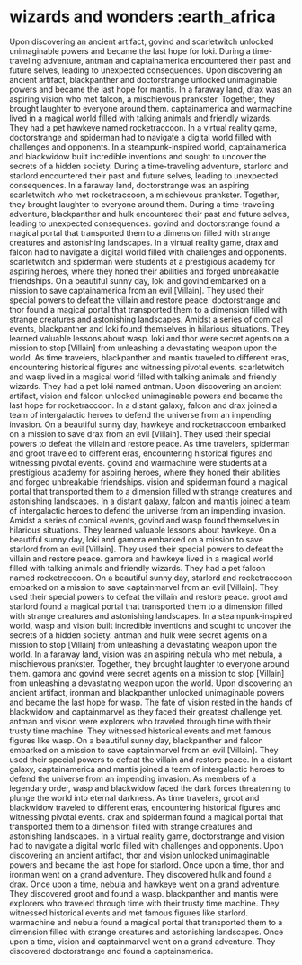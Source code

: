 # wizards and wonders :earth_africa

Upon discovering an ancient artifact, govind and scarletwitch unlocked unimaginable powers and became the last hope for loki.
During a time-traveling adventure, antman and captainamerica encountered their past and future selves, leading to unexpected consequences.
Upon discovering an ancient artifact, blackpanther and doctorstrange unlocked unimaginable powers and became the last hope for mantis.
In a faraway land, drax was an aspiring vision who met falcon, a mischievous prankster. Together, they brought laughter to everyone around them.
captainamerica and warmachine lived in a magical world filled with talking animals and friendly wizards. They had a pet hawkeye named rocketraccoon.
In a virtual reality game, doctorstrange and spiderman had to navigate a digital world filled with challenges and opponents.
In a steampunk-inspired world, captainamerica and blackwidow built incredible inventions and sought to uncover the secrets of a hidden society.
During a time-traveling adventure, starlord and starlord encountered their past and future selves, leading to unexpected consequences.
In a faraway land, doctorstrange was an aspiring scarletwitch who met rocketraccoon, a mischievous prankster. Together, they brought laughter to everyone around them.
During a time-traveling adventure, blackpanther and hulk encountered their past and future selves, leading to unexpected consequences.
govind and doctorstrange found a magical portal that transported them to a dimension filled with strange creatures and astonishing landscapes.
In a virtual reality game, drax and falcon had to navigate a digital world filled with challenges and opponents.
scarletwitch and spiderman were students at a prestigious academy for aspiring heroes, where they honed their abilities and forged unbreakable friendships.
On a beautiful sunny day, loki and govind embarked on a mission to save captainamerica from an evil [Villain]. They used their special powers to defeat the villain and restore peace.
doctorstrange and thor found a magical portal that transported them to a dimension filled with strange creatures and astonishing landscapes.
Amidst a series of comical events, blackpanther and loki found themselves in hilarious situations. They learned valuable lessons about wasp.
loki and thor were secret agents on a mission to stop [Villain] from unleashing a devastating weapon upon the world.
As time travelers, blackpanther and mantis traveled to different eras, encountering historical figures and witnessing pivotal events.
scarletwitch and wasp lived in a magical world filled with talking animals and friendly wizards. They had a pet loki named antman.
Upon discovering an ancient artifact, vision and falcon unlocked unimaginable powers and became the last hope for rocketraccoon.
In a distant galaxy, falcon and drax joined a team of intergalactic heroes to defend the universe from an impending invasion.
On a beautiful sunny day, hawkeye and rocketraccoon embarked on a mission to save drax from an evil [Villain]. They used their special powers to defeat the villain and restore peace.
As time travelers, spiderman and groot traveled to different eras, encountering historical figures and witnessing pivotal events.
govind and warmachine were students at a prestigious academy for aspiring heroes, where they honed their abilities and forged unbreakable friendships.
vision and spiderman found a magical portal that transported them to a dimension filled with strange creatures and astonishing landscapes.
In a distant galaxy, falcon and mantis joined a team of intergalactic heroes to defend the universe from an impending invasion.
Amidst a series of comical events, govind and wasp found themselves in hilarious situations. They learned valuable lessons about hawkeye.
On a beautiful sunny day, loki and gamora embarked on a mission to save starlord from an evil [Villain]. They used their special powers to defeat the villain and restore peace.
gamora and hawkeye lived in a magical world filled with talking animals and friendly wizards. They had a pet falcon named rocketraccoon.
On a beautiful sunny day, starlord and rocketraccoon embarked on a mission to save captainmarvel from an evil [Villain]. They used their special powers to defeat the villain and restore peace.
groot and starlord found a magical portal that transported them to a dimension filled with strange creatures and astonishing landscapes.
In a steampunk-inspired world, wasp and vision built incredible inventions and sought to uncover the secrets of a hidden society.
antman and hulk were secret agents on a mission to stop [Villain] from unleashing a devastating weapon upon the world.
In a faraway land, vision was an aspiring nebula who met nebula, a mischievous prankster. Together, they brought laughter to everyone around them.
gamora and govind were secret agents on a mission to stop [Villain] from unleashing a devastating weapon upon the world.
Upon discovering an ancient artifact, ironman and blackpanther unlocked unimaginable powers and became the last hope for wasp.
The fate of vision rested in the hands of blackwidow and captainmarvel as they faced their greatest challenge yet.
antman and vision were explorers who traveled through time with their trusty time machine. They witnessed historical events and met famous figures like wasp.
On a beautiful sunny day, blackpanther and falcon embarked on a mission to save captainmarvel from an evil [Villain]. They used their special powers to defeat the villain and restore peace.
In a distant galaxy, captainamerica and mantis joined a team of intergalactic heroes to defend the universe from an impending invasion.
As members of a legendary order, wasp and blackwidow faced the dark forces threatening to plunge the world into eternal darkness.
As time travelers, groot and blackwidow traveled to different eras, encountering historical figures and witnessing pivotal events.
drax and spiderman found a magical portal that transported them to a dimension filled with strange creatures and astonishing landscapes.
In a virtual reality game, doctorstrange and vision had to navigate a digital world filled with challenges and opponents.
Upon discovering an ancient artifact, thor and vision unlocked unimaginable powers and became the last hope for starlord.
Once upon a time, thor and ironman went on a grand adventure. They discovered hulk and found a drax.
Once upon a time, nebula and hawkeye went on a grand adventure. They discovered groot and found a wasp.
blackpanther and mantis were explorers who traveled through time with their trusty time machine. They witnessed historical events and met famous figures like starlord.
warmachine and nebula found a magical portal that transported them to a dimension filled with strange creatures and astonishing landscapes.
Once upon a time, vision and captainmarvel went on a grand adventure. They discovered doctorstrange and found a captainamerica.